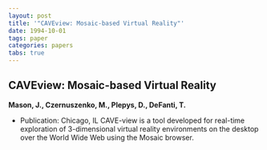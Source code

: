```yaml
---
layout: post
title: '"CAVEview: Mosaic-based Virtual Reality"'
date: 1994-10-01
tags: paper
categories: papers
tabs: true
---
```


## CAVEview: Mosaic-based Virtual Reality
**Mason, J., Czernuszenko, M., Plepys, D., DeFanti, T.**
- Publication: Chicago, IL
CAVE-view is a tool developed for real-time exploration of 3-dimensional virtual reality environments on the desktop over the World Wide Web using the Mosaic browser.